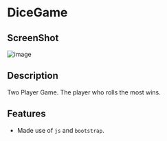 # DiceGame

## ScreenShot
![image](https://github.com/ShiviDev/DiceGame/assets/70219319/591c2f52-d780-4148-88ed-879841ebb590)

## Description
Two Player Game. The player who rolls the most wins.

## Features
- Made use of `js` and `bootstrap`.
